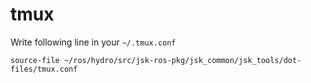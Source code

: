 tmux
====

Write following line in your `~/.tmux.conf`

```
source-file ~/ros/hydro/src/jsk-ros-pkg/jsk_common/jsk_tools/dot-files/tmux.conf
```
